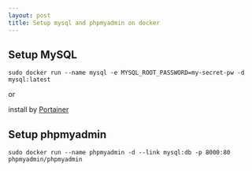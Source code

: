 ```yaml
---
layout: post
title: Setup mysql and phpmyadmin on docker
---
```


## Setup MySQL

```
sudo docker run --name mysql -e MYSQL_ROOT_PASSWORD=my-secret-pw -d mysql:latest
```
or

install by [Portainer](https://portainer.io/install.html)


## Setup phpmyadmin

```
sudo docker run --name phpmyadmin -d --link mysql:db -p 8000:80 phpmyadmin/phpmyadmin
```
